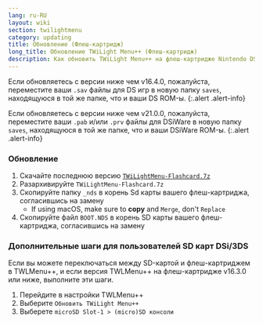 ```yaml
---
lang: ru-RU
layout: wiki
section: twilightmenu
category: updating
title: Обновление (Флеш-картридж)
long_title: Обновление TWiLight Menu++ (Флеш-картридж)
description: Как обновить TWiLight Menu++ на флеш-картридже Nintendo DS
---
```


Если обновляетесь с версии ниже чем v16.4.0, пожалуйста, переместите ваши `.sav` файлы для DS игр в новую папку `saves`, находящуюся в той же папке, что и ваши DS ROM-ы.
{:.alert .alert-info}

Если обновляетесь с версии ниже чем v21.0.0, пожалуйста, переместите ваши `.pab` и/или `.prv` файлы для DSiWare в новую папку `saves`, находящуюся в той же папке, что и ваши DSiWare ROM-ы.
{:.alert .alert-info}

### Обновление
1. Скачайте последнюю версию [`TWiLightMenu-Flashcard.7z`](https://github.com/DS-Homebrew/TWiLightMenu/releases/latest/download/TWiLightMenu-Flashcard.7z)
1. Разархивируйте `TWiLightMenu-Flashcard.7z`
1. Скопируйте папку `_nds` в корень Sd карты вашего флеш-картриджа, согласившись на замену
   - If using macOS, make sure to **copy** and `Merge`, don't `Replace`
1. Скопируйте файл `BOOT.NDS` в корень SD карты вашего флеш-картриджа, согласившись на замену

### Дополнительные шаги для пользователей SD карт DSi/3DS

Если вы можете переключаться между SD-картой и флеш-картриджем в TWLMenu++, и если версия TWLMenu++ на флеш-картридже v16.3.0 или ниже, выполните эти шаги.

1. Перейдите в настройки TWLMenu++
1. Выберите `Обновить TWiLight Menu++`
1. Выберете `microSD Slot-1 > (micro)SD консоли`
